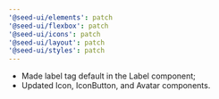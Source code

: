 ```yaml
---
'@seed-ui/elements': patch
'@seed-ui/flexbox': patch
'@seed-ui/icons': patch
'@seed-ui/layout': patch
'@seed-ui/styles': patch
---
```


- Made label tag default in the Label component;
- Updated Icon, IconButton, and Avatar components.
